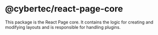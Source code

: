 # @cybertec/react-page-core

This package is the React Page core. It contains the logic for creating and modifying layouts and is responsible for handling plugins.
